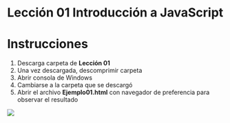 # Lección 01 Introducción a JavaScript

# Instrucciones
<ol>
  <li>Descarga carpeta de <b>Lección 01</b></li>
  <li>Una vez descargada, descomprimir carpeta</li>
  <li>Abrir consola de Windows</li>
  <li>Cambiarse a la carpeta que se descargó</li>
  <li>Abrir el archivo <b>Ejemplo01.html</b> con navegador de preferencia para observar el resultado</li>
</ol>

<img src="https://user-images.githubusercontent.com/8560750/154545033-e699f725-6578-4661-825e-6dadab2d6bde.png">
